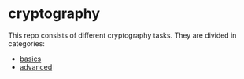 # cryptography
This repo consists of different cryptography tasks. They are divided in categories:
- [basics](https://github.com/KonradRomanski/cryptography/tree/master/basics)
- [advanced](https://github.com/KonradRomanski/cryptography/tree/master/advanced)
